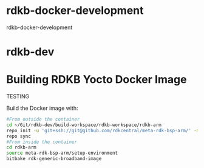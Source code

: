 # rdkb-docker-development
rdkb-docker-development
# rdkb-dev
# Building RDKB Yocto Docker Image

TESTING

Build the Docker image with:

```bash
#From outside the container
cd ~/Git/rdkb-dev/build-workspace/rdkb-workspace/rdkb-arm
repo init -u 'git+ssh://git@github.com/rdkcentral/meta-rdk-bsp-arm/' -m "manifests/rdkb-bsp-arm.xml" -b "develop"
repo sync
#From inside the container
cd rdkb-arm
source meta-rdk-bsp-arm/setup-environment
bitbake rdk-generic-broadband-image


